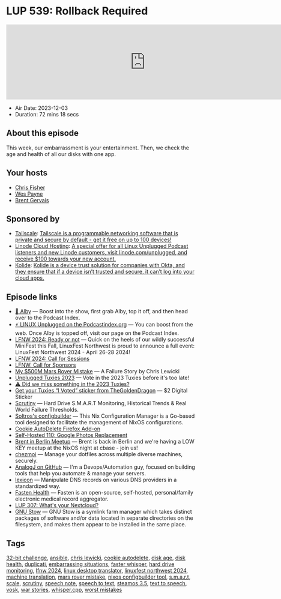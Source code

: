 # LUP 539: Rollback Required

<iframe src="https://player.fireside.fm/v2/RUkczH-V+CqDJpoeR?theme=dark" width="740" height="200" frameborder="0" scrolling="no"></iframe>

* Air Date: 2023-12-03
* Duration: 72 mins 18 secs

## About this episode

This week, our embarrassment is your entertainment. Then, we check the age and health of all our disks with one app.

## Your hosts
* [Chris Fisher](https://linuxunplugged.com/hosts/chrislas)
* [Wes Payne](https://linuxunplugged.com/hosts/wes)
* [Brent Gervais](https://linuxunplugged.com/hosts/brent)

## Sponsored by

  * [Tailscale](http://tailscale.com/linuxunplugged): [Tailscale is a programmable networking software that is private and secure by default - get it free on up to 100 devices!](http://tailscale.com/linuxunplugged)
  * [Linode Cloud Hosting](https://linode.com/unplugged): [A special offer for all Linux Unplugged Podcast listeners and new Linode customers, visit linode.com/unplugged, and receive $100 towards your new account. ](https://linode.com/unplugged)
  * [Kolide](https://kolide.com/unplugged): [Kolide is a device trust solution for companies with Okta, and they ensure that if a device isn’t trusted and secure, it can’t log into your cloud apps.](https://kolide.com/unplugged)



## Episode links

  * [🎉 Alby](https://getalby.com/ "🎉 Alby") — Boost into the show, first grab Alby, top it off, and then head over to the Podcast Index.
  * [⚡️ LINUX Unplugged on the Podcastindex.org](https://podcastindex.org/podcast/575694 "⚡️ LINUX Unplugged on the Podcastindex.org") — You can boost from the web. Once Alby is topped off, visit our page on the Podcast Index.
  * [LFNW 2024: Ready or not](https://discuss.lfnw.org/t/lfnw2024-ready-or-not/698 "LFNW 2024: Ready or not") — Quick on the heels of our wildly successful MiniFest this Fall, LinuxFest Northwest is proud to announce a full event: LinuxFest Northwest 2024 - April 26-28 2024!
  * [LFNW 2024: Call for Sessions](https://sessionize.com/lfnw2024 "LFNW 2024: Call for Sessions")
  * [LFNW: Call for Sponsors](https://2024.lfnw.org/linuxfest-northwest-2024-sponsorship-prospectus.pdf "LFNW: Call for Sponsors")
  * [My $500M Mars Rover Mistake](https://www.chrislewicki.com/articles/failurestory "My $500M Mars Rover Mistake") — A Failure Story by Chris Lewicki
  * [Unplugged Tuxies 2023](http://tuxies.party "Unplugged Tuxies 2023") — Vote in the 2023 Tuxies before it's too late!
  * [⚠️ Did we miss something in the 2023 Tuxies?](https://nextcloud.tuxies.party/apps/forms/J9HiKYa2zwjsiPHy "⚠️ Did we miss something in the 2023 Tuxies?")
  * [Get your Tuxies “I Voted” sticker from TheGoldenDragon](https://www.etsy.com/shop/KittermanCreative "Get your Tuxies “I Voted” sticker from TheGoldenDragon") — $2 Digital Sticker
  * [Scrutiny](https://github.com/AnalogJ/scrutiny "Scrutiny") — Hard Drive S.M.A.R.T Monitoring, Historical Trends & Real World Failure Thresholds.
  * [Soltros's configbuilder](https://github.com/soltros/configbuilder "Soltros's configbuilder") — This Nix Configuration Manager is a Go-based tool designed to facilitate the management of NixOS configurations.
  * [Cookie AutoDelete Firefox Add-on](https://addons.mozilla.org/en-US/firefox/addon/cookie-autodelete/ "Cookie AutoDelete Firefox Add-on")
  * [Self-Hosted 110: Google Photos Replacement](https://selfhosted.show/110 "Self-Hosted 110: Google Photos Replacement")
  * [Brent in Berlin Meetup](https://www.meetup.com/jupiterbroadcasting/events/297742521/ "Brent in Berlin Meetup") — Brent is back in Berlin and we're having a LOW KEY meetup at the NixOS night at cbase - join us!
  * [chezmoi](https://www.chezmoi.io/ "chezmoi") — Manage your dotfiles across multiple diverse machines, securely.
  * [AnalogJ on GitHub](https://github.com/AnalogJ "AnalogJ on GitHub") — I'm a Devops/Automation guy, focused on building tools that help you automate & manage your servers.
  * [lexicon](https://github.com/AnalogJ/lexicon "lexicon") — Manipulate DNS records on various DNS providers in a standardized way.
  * [Fasten Health](https://github.com/fastenhealth/fasten-onprem "Fasten Health") — Fasten is an open-source, self-hosted, personal/family electronic medical record aggregator.
  * [LUP 307: What's your Nextcloud?](https://linuxunplugged.com/307 "LUP 307: What's your Nextcloud?")
  * [GNU Stow](https://www.gnu.org/software/stow/ "GNU Stow") — GNU Stow is a symlink farm manager which takes distinct packages of software and/or data located in separate directories on the filesystem, and makes them appear to be installed in the same place.



## Tags

[32-bit challenge](https://linuxunplugged.com/tags/32-bit%20challenge), [ansible](https://linuxunplugged.com/tags/ansible), [chris lewicki](https://linuxunplugged.com/tags/chris%20lewicki), [cookie autodelete](https://linuxunplugged.com/tags/cookie%20autodelete), [disk age](https://linuxunplugged.com/tags/disk%20age), [disk health](https://linuxunplugged.com/tags/disk%20health), [duplicati](https://linuxunplugged.com/tags/duplicati), [embarrassing situations](https://linuxunplugged.com/tags/embarrassing%20situations), [faster whisper](https://linuxunplugged.com/tags/faster%20whisper), [hard drive monitoring](https://linuxunplugged.com/tags/hard%20drive%20monitoring), [lfnw 2024](https://linuxunplugged.com/tags/lfnw%202024), [linux desktop translator](https://linuxunplugged.com/tags/linux%20desktop%20translator), [linuxfest northwest 2024](https://linuxunplugged.com/tags/linuxfest%20northwest%202024), [machine translation](https://linuxunplugged.com/tags/machine%20translation), [mars rover mistake](https://linuxunplugged.com/tags/mars%20rover%20mistake), [nixos configbuilder tool](https://linuxunplugged.com/tags/nixos%20configbuilder%20tool), [s.m.a.r.t](https://linuxunplugged.com/tags/s.m.a.r.t), [scale](https://linuxunplugged.com/tags/scale), [scrutiny](https://linuxunplugged.com/tags/scrutiny), [speech note](https://linuxunplugged.com/tags/speech%20note), [speech to text](https://linuxunplugged.com/tags/speech%20to%20text), [steamos 3.5](https://linuxunplugged.com/tags/steamos%203.5), [text to speech](https://linuxunplugged.com/tags/text%20to%20speech), [vosk](https://linuxunplugged.com/tags/vosk), [war stories](https://linuxunplugged.com/tags/war%20stories), [whisper.cpp](https://linuxunplugged.com/tags/whisper.cpp), [worst mistakes](https://linuxunplugged.com/tags/worst%20mistakes)